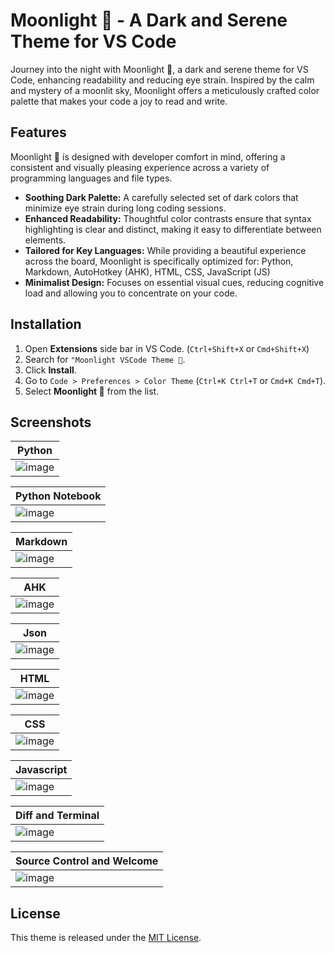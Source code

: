 # Moonlight 🌌 - A Dark and Serene Theme for VS Code

Journey into the night with Moonlight 🌌, a dark and serene theme for VS Code, enhancing readability and reducing eye strain. Inspired by the calm and mystery of a moonlit sky, Moonlight offers a meticulously crafted color palette that makes your code a joy to read and write.

## Features

Moonlight 🌌 is designed with developer comfort in mind, offering a consistent and visually pleasing experience across a variety of programming languages and file types.

- **Soothing Dark Palette:** A carefully selected set of dark colors that minimize eye strain during long coding sessions.
- **Enhanced Readability:** Thoughtful color contrasts ensure that syntax highlighting is clear and distinct, making it easy to differentiate between elements.
- **Tailored for Key Languages:** While providing a beautiful experience across the board, Moonlight is specifically optimized for: Python, Markdown, AutoHotkey (AHK), HTML, CSS, JavaScript (JS)
- **Minimalist Design:** Focuses on essential visual cues, reducing cognitive load and allowing you to concentrate on your code.

## Installation

1.  Open **Extensions** side bar in VS Code. (`Ctrl+Shift+X` or `Cmd+Shift+X`)
2.  Search for `"Moonlight VSCode Theme 🌌`.
3.  Click **Install**.
4.  Go to `Code > Preferences > Color Theme` (`Ctrl+K Ctrl+T` or `Cmd+K Cmd+T`).
5.  Select **Moonlight 🌌** from the list.

## Screenshots

| Python                                                                                                        |
| ------------------------------------------------------------------------------------------------------------- |
| ![image](https://raw.githubusercontent.com/v-amorim/moonlight-vscode-theme/refs/heads/main/assets/python.png) |

| Python Notebook                                                                                              |
| ------------------------------------------------------------------------------------------------------------ |
| ![image](https://raw.githubusercontent.com/v-amorim/moonlight-vscode-theme/refs/heads/main/assets/ipynb.png) |

| Markdown                                                                                                        |
| --------------------------------------------------------------------------------------------------------------- |
| ![image](https://raw.githubusercontent.com/v-amorim/moonlight-vscode-theme/refs/heads/main/assets/markdown.png) |

| AHK                                                                                                        |
| ---------------------------------------------------------------------------------------------------------- |
| ![image](https://raw.githubusercontent.com/v-amorim/moonlight-vscode-theme/refs/heads/main/assets/ahk.png) |

| Json                                                                                                        |
| ----------------------------------------------------------------------------------------------------------- |
| ![image](https://raw.githubusercontent.com/v-amorim/moonlight-vscode-theme/refs/heads/main/assets/json.png) |

| HTML                                                                                                        |
| ----------------------------------------------------------------------------------------------------------- |
| ![image](https://raw.githubusercontent.com/v-amorim/moonlight-vscode-theme/refs/heads/main/assets/html.png) |

| CSS                                                                                                        |
| ---------------------------------------------------------------------------------------------------------- |
| ![image](https://raw.githubusercontent.com/v-amorim/moonlight-vscode-theme/refs/heads/main/assets/css.png) |

| Javascript                                                                                                        |
| ----------------------------------------------------------------------------------------------------------------- |
| ![image](https://raw.githubusercontent.com/v-amorim/moonlight-vscode-theme/refs/heads/main/assets/javascript.png) |

| Diff and Terminal                                                                                                    |
| -------------------------------------------------------------------------------------------------------------------- |
| ![image](https://raw.githubusercontent.com/v-amorim/moonlight-vscode-theme/refs/heads/main/assets/diff_terminal.png) |

| Source Control and Welcome                                                                                                   |
| ---------------------------------------------------------------------------------------------------------------------------- |
| ![image](https://raw.githubusercontent.com/v-amorim/moonlight-vscode-theme/refs/heads/main/assets/sourcecontrol_welcome.png) |

## License

This theme is released under the [MIT License](https://github.com/v-amorim/moonlight-vscode-theme/blob/main/LICENSE).
